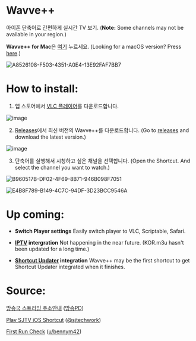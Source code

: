 # Wavve++
아이폰 단축어로 간편하게 실시간 TV 보기. (**Note:** Some channels may not be available in your region.)

**Wavve++ for Mac**은 [여기](https://github.com/Dr-Sauce/WavvePlusForMac) 누르세요. (Looking for a macOS version? Press [here](https://github.com/Dr-Sauce/WavvePlusForMac).)

![A8526108-F503-4351-A0E4-13E92FAF7BB7](https://user-images.githubusercontent.com/82555878/197349620-ed4f8d14-4c23-44f3-984e-ce71f4e8d06c.png)

# How to install:

1. 앱 스토어에서 [VLC 플레이어](https://apps.apple.com/app/vlc-media-player/id650377962)를 다운로드합니다.

![image](https://user-images.githubusercontent.com/82555878/209825526-00d024a7-60b4-44b1-bddf-93efe1965dd8.png)

2. [Releases](https://github.com/Dr-Sauce/WavvePlusPlus/releases/latest)에서 최신 버전의 Wavve++를 다운로드합니다. (Go to [releases](https://github.com/Dr-Sauce/WavvePlusPlus/releases/latest) and download the latest version.)

![image](https://user-images.githubusercontent.com/82555878/209825672-c75b90d0-946a-40f9-a3fa-e1eebedc8b63.png)

3. 단축어를 실행해서 시청하고 싶은 채널을 선택합니다. (Open the Shortcut. And select the channel you want to watch.)

![B960517B-DF02-4F69-8B71-946B098F7051](https://user-images.githubusercontent.com/82555878/208373100-9fe23c08-07a2-418c-9af0-b0b25663ddc6.png)

![E4B8F789-B149-4C7C-94DF-3D23BCC9546A](https://user-images.githubusercontent.com/82555878/197664257-2dba0d0b-ca14-429d-99de-5af657b8b2de.png)

# Up coming:

- **Switch Player settings**
Easily switch player to VLC, Scriptable, Safari.

- **[IPTV](https://github.com/iptv-org/iptv) intergration**
Not happening in the near future. (KOR.m3u hasn't been updated for a long time.)

- **[Shortcut Updater](https://github.com/Dr-Sauce/ShortcutUpdater) integration**
Wavve++ may be the first shortcut to get Shortcut Updater integrated when it finishes.

# Source:
[방송국 스트리밍 주소안내](https://m.blog.naver.com/gjppjh09/222416011602) ([방송PD](https://m.blog.naver.com/gjppjh09))

[Play SJTV iOS Shortcut](https://www.sjtechwork.com/2020/11/tv-news-ios-shortcut.html) ([@sjtechwork](https://twitter.com/sjtechwork))

[First Run Check](https://www.reddit.com/r/shortcuts/comments/phtjkh/how_do_you_create_a_first_time_setup/hbmi1h7) ([u/bennym42](https://www.reddit.com/user/BennyM42))
